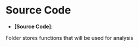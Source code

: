 # Source Code
-   **[Source Code]**: 

Folder stores functions that will be used for analysis






